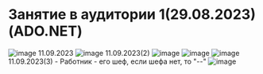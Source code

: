 # Занятие в аудитории 1(29.08.2023)(ADO.NET)
![image](https://github.com/Gollandskiy/DB_Departments/assets/126692933/635798af-c7da-4412-9df8-51fcd966f8b4)
11.09.2023
![image](https://github.com/Gollandskiy/DB_Departments/assets/126692933/797c2cb8-ade6-44c2-b25f-9d3338c11af2)
11.09.2023(2)
![image](https://github.com/Gollandskiy/DB_Departments/assets/126692933/33b7585d-c7d7-4c1b-b0ad-fa7672bf8430)
![image](https://github.com/Gollandskiy/DB_Departments/assets/126692933/dbeebfa7-7fe2-4aef-9313-6dce6a8e438f)
![image](https://github.com/Gollandskiy/DB_Departments/assets/126692933/b4f4e36a-c2d5-4526-9511-8f449bd4f4e3)
11.09.2023(3) - Работник - его шеф, если шефа нет, то "--"
![image](https://github.com/Gollandskiy/DB_Departments/assets/126692933/5d19c9e1-f224-4c33-9266-0d112f852a34)






